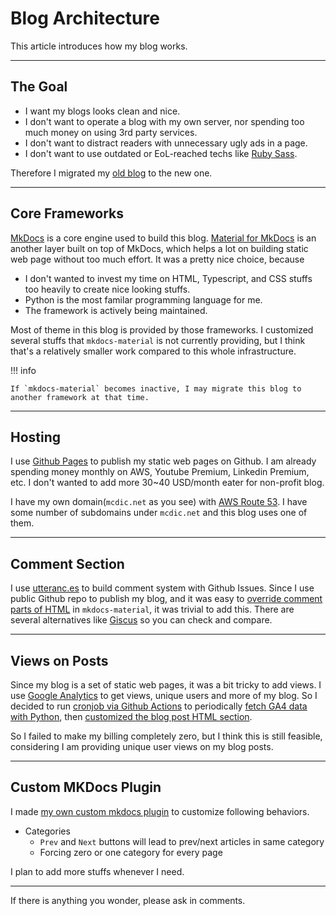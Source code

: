 # Blog Architecture

This article introduces how my blog works.

---

## The Goal

- I want my blogs looks clean and nice.
- I don't want to operate a blog with my own server, nor spending too much money on using 3rd party services.
- I don't want to distract readers with unnecessary ugly ads in a page.
- I don't want to use outdated or EoL-reached techs like [Ruby Sass](https://sass-lang.com/ruby-sass/).

Therefore I migrated my [old blog](https://github.com/McDic/BlogV1) to the new one.

---

## Core Frameworks

[MkDocs](https://www.mkdocs.org/) is a core engine used to build this blog.
[Material for MkDocs](https://squidfunk.github.io/mkdocs-material/) is an another layer built on top of MkDocs, which helps a lot on building static web page without too much effort.
It was a pretty nice choice, because

- I don't wanted to invest my time on HTML, Typescript, and CSS stuffs too heavily to create nice looking stuffs.
- Python is the most familar programming language for me.
- The framework is actively being maintained.

Most of theme in this blog is provided by those frameworks.
I customized several stuffs that `mkdocs-material` is not currently providing,
but I think that's a relatively smaller work compared to this whole infrastructure.

!!! info

    If `mkdocs-material` becomes inactive, I may migrate this blog to another framework at that time.

---

## Hosting

I use [Github Pages](https://pages.github.com/) to publish my static web pages on Github.
I am already spending money monthly on AWS, Youtube Premium, Linkedin Premium, etc.
I don't wanted to add more 30~40 USD/month eater for non-profit blog.

I have my own domain(`mcdic.net` as you see) with [AWS Route 53](https://aws.amazon.com/route53).
I have some number of subdomains under `mcdic.net` and this blog uses one of them.

---

## Comment Section

I use [utteranc.es](https://utteranc.es) to build comment system with Github Issues.
Since I use public Github repo to publish my blog,
and it was easy to [override comment parts of HTML](https://squidfunk.github.io/mkdocs-material/setup/adding-a-comment-system/) in `mkdocs-material`,
it was trivial to add this.
There are several alternatives like [Giscus](https://github.com/giscus/giscus) so you can check and compare.

---

## Views on Posts

Since my blog is a set of static web pages, it was a bit tricky to add views.
I use [Google Analytics](https://analytics.google.com/) to get views, unique users and more of my blog.
So I decided to run [cronjob via Github Actions](https://docs.github.com/en/actions/using-workflows/events-that-trigger-workflows#schedule) to periodically [fetch GA4 data with Python](https://github.com/googleapis/google-cloud-python/tree/main/packages/google-analytics-data),
then [customized the blog post HTML section](https://squidfunk.github.io/mkdocs-material/customization/#extending-the-theme).

So I failed to make my billing completely zero, but I think this is still feasible, considering I am providing unique user views on my blog posts.

---

## Custom MKDocs Plugin

I made [my own custom mkdocs plugin](https://github.com/McDic/BlogV2/tree/master/custom_plugin) to customize following behaviors.

- Categories
    - `Prev` and `Next` buttons will lead to prev/next articles in same category
    - Forcing zero or one category for every page

I plan to add more stuffs whenever I need.

---

If there is anything you wonder, please ask in comments.
